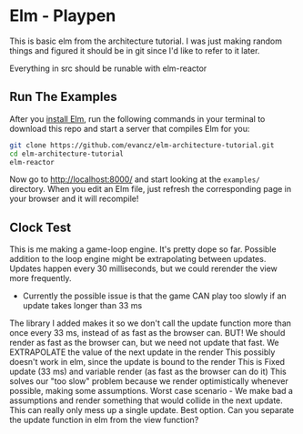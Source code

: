 # Elm - Playpen

This is basic elm from the architecture tutorial. I was just making random things and figured it should be in git since I'd like to refer to it later.

Everything in src should be runable with elm-reactor


## Run The Examples

After you [install Elm](http://guide.elm-lang.org/get_started.html), run the following commands in your terminal to download this repo and start a server that compiles Elm for you:

```bash
git clone https://github.com/evancz/elm-architecture-tutorial.git
cd elm-architecture-tutorial
elm-reactor
```

Now go to [http://localhost:8000/](http://localhost:8000/) and start looking at the `examples/` directory. When you edit an Elm file, just refresh the corresponding page in your browser and it will recompile!


## Clock Test

This is me making a game-loop engine. It's pretty dope so far.
Possible addition to the loop engine might be extrapolating between updates.
Updates happen every 30 milliseconds, but we could rerender the view more frequently.
 - Currently the possible issue is that the game CAN play too slowly if an update takes longer than 33 ms

The library I added makes it so we don't call the update function more than once every 33 ms, instead of as fast as the browser can.
BUT! We should render as fast as the browser can, but we need not update that fast. We EXTRAPOLATE the value of the next update in the render
This possibly doesn't work in elm, since the update is bound to the render
This is Fixed update (33 ms) and variable render (as fast as the browser can do it)
This solves our "too slow" problem because we render optimistically whenever possible, making some assumptions.
Worst case scenario - We make bad a assumptions and render something that would collide in the next update.
This can really only mess up a single update. Best option.
Can you separate the update function in elm from the view function?



